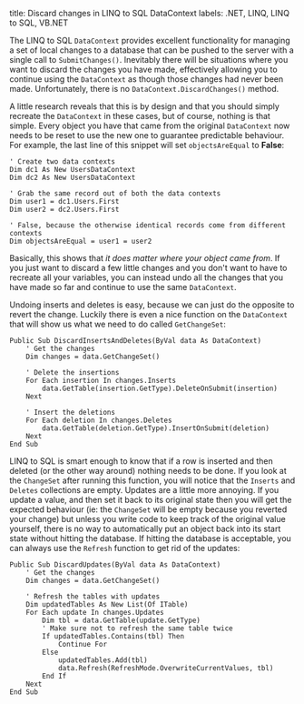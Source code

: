 title: Discard changes in LINQ to SQL DataContext
labels: .NET, LINQ, LINQ to SQL, VB.NET

The LINQ to SQL <code>DataContext</code> provides excellent functionality for managing a set of local changes to a database that can be pushed to the server with a single call to <code>SubmitChanges()</code>. Inevitably there will be situations where you want to discard the changes you have made, effectively allowing you to continue using the <code>DataContext</code> as though those changes had never been made.  Unfortunately, there is no <code>DataContext.DiscardChanges()</code> method<!--break-->.

A little research reveals that this is by design and that you should simply recreate the <code>DataContext</code> in these cases, but of course, nothing is that simple.  Every object you have that came from the original <code>DataContext</code> now needs to be reset to use the new one to guarantee predictable behaviour.  For example, the last line of this snippet will set <code>objectsAreEqual</code> to <strong>False</strong>:

```vbnet
' Create two data contexts
Dim dc1 As New UsersDataContext
Dim dc2 As New UsersDataContext

' Grab the same record out of both the data contexts
Dim user1 = dc1.Users.First
Dim user2 = dc2.Users.First

' False, because the otherwise identical records come from different contexts
Dim objectsAreEqual = user1 = user2
```

Basically, this shows that <em>it does matter where your object came from</em>.  If you just want to discard a few little changes and you don't want to have to recreate all your variables, you can instead undo all the changes that you have made so far and continue to use the same <code>DataContext</code>.

Undoing inserts and deletes is easy, because we can just do the opposite to revert the change.  Luckily there is even a nice function on the <code>DataContext</code> that will show us what we need to do called <code>GetChangeSet</code>:

```vbnet
Public Sub DiscardInsertsAndDeletes(ByVal data As DataContext)
    ' Get the changes
    Dim changes = data.GetChangeSet()

    ' Delete the insertions
    For Each insertion In changes.Inserts
        data.GetTable(insertion.GetType).DeleteOnSubmit(insertion)
    Next

    ' Insert the deletions
    For Each deletion In changes.Deletes
        data.GetTable(deletion.GetType).InsertOnSubmit(deletion)
    Next
End Sub
```

LINQ to SQL is smart enough to know that if a row is inserted and then deleted (or the other way around) nothing needs to be done.  If you look at the <code>ChangeSet</code> after running this function, you will notice that the <code>Inserts</code> and <code>Deletes</code> collections are empty.  Updates are a little more annoying.  If you update a value, and then set it back to its original state then you will get the expected behaviour (ie: the <code>ChangeSet</code> will be empty because you reverted your change) but unless you write code to keep track of the original value yourself, there is no way to automatically put an object back into its start state without hitting the database.  If hitting the database is acceptable, you can always use the <code>Refresh</code> function to get rid of the updates:

```vbnet
Public Sub DiscardUpdates(ByVal data As DataContext)
    ' Get the changes
    Dim changes = data.GetChangeSet()

    ' Refresh the tables with updates
    Dim updatedTables As New List(Of ITable)
    For Each update In changes.Updates
        Dim tbl = data.GetTable(update.GetType)
        ' Make sure not to refresh the same table twice
        If updatedTables.Contains(tbl) Then
            Continue For
        Else
            updatedTables.Add(tbl)
            data.Refresh(RefreshMode.OverwriteCurrentValues, tbl)
        End If
    Next
End Sub
```
